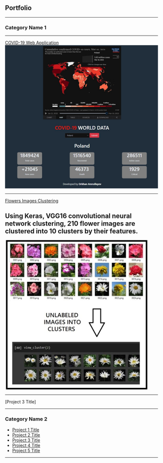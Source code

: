 ## Portfolio

---

### Category Name 1 
---
[COVID-19 Web Application](https://github.com/orkhan-amrullayev/covid19)
<img src="images/covid12.jpg?raw=true"/>

---
[Flowers Images Clustering](https://github.com/orkhan-amrullayev/Image_Clustering_Flowers)
<br>
<h2> Using Keras, VGG16 convolutional neural network clustering, 210 flower images are clustered into 10 clusters by their features. </h2>
<img src="images/flowers.jpg?raw=true"/>

---
[Project 3 Title]

---

### Category Name 2

- [Project 1 Title](http://example.com/)
- [Project 2 Title](http://example.com/)
- [Project 3 Title](http://example.com/)
- [Project 4 Title](http://example.com/)
- [Project 5 Title](http://example.com/)

---

